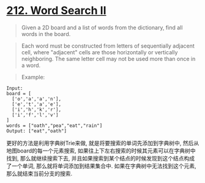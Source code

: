 # [212. Word Search II](https://leetcode.com/problems/word-search-ii/description/)

> Given a 2D board and a list of words from the dictionary, find all words in the board.

> Each word must be constructed from letters of sequentially adjacent cell, where "adjacent" cells are those horizontally or vertically neighboring. The same letter cell may not be used more than once in a word.

 

> Example:
> 
```
Input: 
board = [
  ['o','a','a','n'],
  ['e','t','a','e'],
  ['i','h','k','r'],
  ['i','f','l','v']
]
words = ["oath","pea","eat","rain"]
Output: ["eat","oath"]
```


更好的方法是利用字典树Trie来做, 就是将要搜索的单词先添加到字典树中, 然后从地图board的每一个元素搜索, 如果往上下左右搜索的时候其元素可以在字典树中找到, 那么就继续搜索下去, 并且如果搜索到某个结点的时候发现到这个结点构成了一个单词, 那么就将单词添加到结果集合中. 如果在字典树中无法找到这个元素, 那么就结束当前分支的搜索.